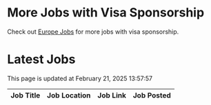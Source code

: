 # More Jobs with Visa Sponsorship

Check out [Europe Jobs](https://github.com/sureshparimi/europejobs#latest-jobs) for more jobs with visa sponsorship.

# Latest Jobs

This page is updated at February 21, 2025 13:57:57

| Job Title | Job Location | Job Link | Job Posted |
| --- | --- | --- | --- |
